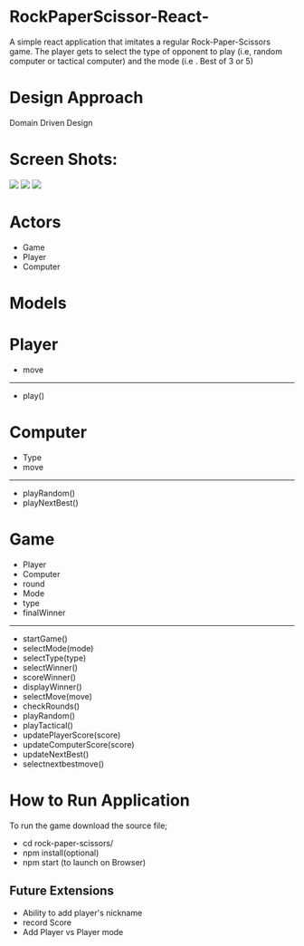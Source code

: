 # RockPaperScissor-React-
A simple react application that imitates a regular Rock-Paper-Scissors game. 
The player gets to select the type of opponent to play (i.e, random computer or tactical computer) and the mode (i.e . Best of 3 or 5)

# Design Approach
Domain Driven Design

# Screen Shots:
<img src="https://user-images.githubusercontent.com/25950356/89760578-ad085c80-daba-11ea-8cea-b3eb5e31ccf9.png" >
<img src="https://user-images.githubusercontent.com/25950356/89760642-c9a49480-daba-11ea-9876-937807e773b6.png" >
<img src="https://user-images.githubusercontent.com/25950356/89760808-1d16e280-dabb-11ea-8be1-ca8476d84b43.png" >

# Actors
- Game
- Player
- Computer

# Models

# Player
+ move
_______________
+ play()

# Computer
+ Type
+ move
________________
+ playRandom()
+ playNextBest()

# Game
+ Player
+ Computer
+ round
+ Mode
+ type
+ finalWinner

________________

+ startGame()
+ selectMode(mode)
+ selectType(type)
+ selectWinner()
+ scoreWinner()
+ displayWinner()
+ selectMove(move)
+ checkRounds()
+ playRandom()
+ playTactical()
+ updatePlayerScore(score)
+ updateComputerScore(score)
+ updateNextBest()
+ selectnextbestmove()

# How to Run Application
To run the game download the source file;
- cd rock-paper-scissors/
- npm install(optional)
- npm start (to launch on Browser)


## Future Extensions
- Ability to add player's nickname
- record Score
- Add Player vs Player mode

